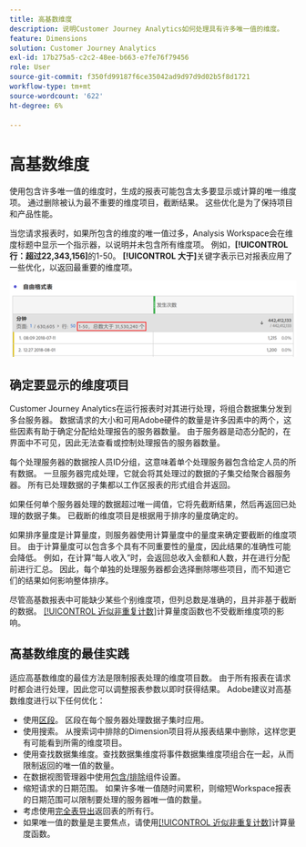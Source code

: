 ```yaml
---
title: 高基数维度
description: 说明Customer Journey Analytics如何处理具有许多唯一值的维度。
feature: Dimensions
solution: Customer Journey Analytics
exl-id: 17b275a5-c2c2-48ee-b663-e7fe76f79456
role: User
source-git-commit: f350fd99187f6ce35042ad9d97d9d02b5f8d1721
workflow-type: tm+mt
source-wordcount: '622'
ht-degree: 6%

---
```


# 高基数维度

使用包含许多唯一值的维度时，生成的报表可能包含太多要显示或计算的唯一维度项。 通过删除被认为最不重要的维度项目，截断结果。 这些优化是为了保持项目和产品性能。

当您请求报表时，如果所包含的维度的唯一值过多，Analysis Workspace会在维度标题中显示一个指示器，以说明并未包含所有维度项。 例如，**[!UICONTROL 行：超过22,343,156]**&#x200B;的1-50。 **[!UICONTROL 大于]**&#x200B;关键字表示已对报表应用了一些优化，以返回最重要的维度项。

![Workspace中的自由格式表显示“大于”关键字，可显示1-50个大于22,343,156](assets/high-cardinality.png)

## 确定要显示的维度项目

Customer Journey Analytics在运行报表时对其进行处理，将组合数据集分发到多台服务器。 数据请求的大小和可用Adobe硬件的数量是许多因素中的两个，这些因素有助于确定分配给处理报告的服务器数量。 由于服务器是动态分配的，在界面中不可见，因此无法查看或控制处理报告的服务器数量。

每个处理服务器的数据按人员ID分组，这意味着单个处理服务器包含给定人员的所有数据。 一旦服务器完成处理，它就会将其处理过的数据的子集交给聚合器服务器。 所有已处理数据的子集都以工作区报表的形式组合并返回。

如果任何单个服务器处理的数据超过唯一阈值，它将先截断结果，然后再返回已处理的数据子集。 已截断的维度项目是根据用于排序的量度确定的。

如果排序量度是计算量度，则服务器使用计算量度中的量度来确定要截断的维度项目。 由于计算量度可以包含多个具有不同重要性的量度，因此结果的准确性可能会降低。 例如，在计算“每人收入”时，会返回总收入金额和人数，并在进行分配前进行汇总。 因此，每个单独的处理服务器都会选择删除哪些项目，而不知道它们的结果如何影响整体排序。

尽管高基数报表中可能缺少某些个别维度项，但列总数是准确的，且并非基于截断的数据。 [[!UICONTROL 近似非重复计数]](/help/components/calc-metrics/cm-adv-functions.md#approximate-count-distinct)计算量度函数也不受截断维度项的影响。

## 高基数维度的最佳实践

适应高基数维度的最佳方法是限制报表处理的维度项目数。 由于所有报表在请求时都会进行处理，因此您可以调整报表参数以即时获得结果。 Adobe建议对高基数维度进行以下任何优化：

* 使用[区段](/help/components/segments/seg-create.md)。 区段在每个服务器处理数据子集时应用。
* 使用搜索。 从搜索词中排除的Dimension项目将从报表结果中删除，这样您更有可能看到所需的维度项目。
* 使用查找数据集维度。查找数据集维度将事件数据集维度项组合在一起，从而限制返回的唯一值的数量。
* 在数据视图管理器中使用[包含/排除](/help/data-views/component-settings/include-exclude-values.md)组件设置。
* 缩短请求的日期范围。 如果许多唯一值随时间累积，则缩短Workspace报表的日期范围可以限制要处理的服务器唯一值的数量。
* 考虑使用[完全表导出](/help/analysis-workspace/export/export-cloud.md)返回表的所有行。
* 如果唯一值的数量是主要焦点，请使用[[!UICONTROL 近似非重复计数]](/help/components/calc-metrics/cm-adv-functions.md#approximate-count-distinct)计算量度函数。
